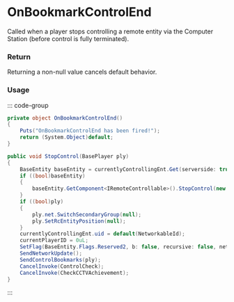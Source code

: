 <Badge type="danger" text="Carbon Compatible"/><Badge type="warning" text="Oxide Compatible"/>
# OnBookmarkControlEnd
Called when a player stops controlling a remote entity via the Computer Station (before control is fully terminated).
### Return
Returning a non-null value cancels default behavior.

### Usage
::: code-group
```csharp [Example]
private object OnBookmarkControlEnd()
{
	Puts("OnBookmarkControlEnd has been fired!");
	return (System.Object)default;
}
```
```csharp [Source — Assembly-CSharp @ ComputerStation]
public void StopControl(BasePlayer ply)
{
	BaseEntity baseEntity = currentlyControllingEnt.Get(serverside: true);
	if ((bool)baseEntity)
	{
		baseEntity.GetComponent<IRemoteControllable>().StopControl(new CameraViewerId(currentPlayerID, 0L));
	}
	if ((bool)ply)
	{
		ply.net.SwitchSecondaryGroup(null);
		ply.SetRcEntityPosition(null);
	}
	currentlyControllingEnt.uid = default(NetworkableId);
	currentPlayerID = 0uL;
	SetFlag(BaseEntity.Flags.Reserved2, b: false, recursive: false, networkupdate: false);
	SendNetworkUpdate();
	SendControlBookmarks(ply);
	CancelInvoke(ControlCheck);
	CancelInvoke(CheckCCTVAchievement);
}

```
:::
